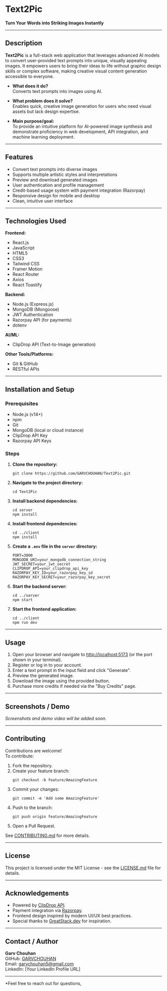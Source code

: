# Text2Pic

**Turn Your Words into Striking Images Instantly**

---

## Description

**Text2Pic** is a full-stack web application that leverages advanced AI models to convert user-provided text prompts into unique, visually appealing images. It empowers users to bring their ideas to life without graphic design skills or complex software, making creative visual content generation accessible to everyone.

- **What does it do?**  
  Converts text prompts into images using AI.

- **What problem does it solve?**  
  Enables quick, creative image generation for users who need visual assets but lack design expertise.

- **Main purpose/goal:**  
  To provide an intuitive platform for AI-powered image synthesis and demonstrate proficiency in web development, API integration, and machine learning deployment.

---

## Features

- Convert text prompts into diverse images
- Supports multiple artistic styles and interpretations
- Preview and download generated images
- User authentication and profile management
- Credit-based usage system with payment integration (Razorpay)
- Responsive design for mobile and desktop
- Clean, intuitive user interface

---

## Technologies Used

**Frontend:**  
- React.js  
- JavaScript  
- HTML5  
- CSS3  
- Tailwind CSS  
- Framer Motion  
- React Router  
- Axios  
- React Toastify

**Backend:**  
- Node.js (Express.js)  
- MongoDB (Mongoose)  
- JWT Authentication  
- Razorpay API (for payments)  
- dotenv

**AI/ML:**  
- ClipDrop API (Text-to-Image generation)

**Other Tools/Platforms:**  
- Git & GitHub  
- RESTful APIs

---

## Installation and Setup

### Prerequisites

- Node.js (v14+)
- npm
- Git
- MongoDB (local or cloud instance)
- ClipDrop API Key
- Razorpay API Keys

### Steps

1. **Clone the repository:**
   ```
   git clone https://github.com/GARVCHOUHAN/Text2Pic.git
   ```

2. **Navigate to the project directory:**
   ```
   cd Text2Pic
   ```

3. **Install backend dependencies:**
   ```
   cd server
   npm install
   ```

4. **Install frontend dependencies:**
   ```
   cd ../client
   npm install
   ```

5. **Create a `.env` file in the `server` directory:**
   ```
   PORT=3000
   MONGODB_URI=your_mongodb_connection_string
   JWT_SECRET=your_jwt_secret
   CLIPDROP_API=your_clipdrop_api_key
   RAZORPAY_KEY_ID=your_razorpay_key_id
   RAZORPAY_KEY_SECRET=your_razorpay_key_secret
   ```

6. **Start the backend server:**
   ```
   cd ../server
   npm start
   ```

7. **Start the frontend application:**
   ```
   cd ../client
   npm run dev
   ```

---

## Usage

1. Open your browser and navigate to [http://localhost:5173](http://localhost:5173) (or the port shown in your terminal).
2. Register or log in to your account.
3. Enter a text prompt in the input field and click "Generate".
4. Preview the generated image.
5. Download the image using the provided button.
6. Purchase more credits if needed via the "Buy Credits" page.

---

## Screenshots / Demo

*Screenshots and demo video will be added soon.*

<!-- Example:
![Main Interface](assets/screenshot-main.png)
[Watch Demo Video](https://www.youtube.com/your-demo-link)
-->

---

## Contributing

Contributions are welcome!  
To contribute:

1. Fork the repository.
2. Create your feature branch:
   ```
   git checkout -b feature/AmazingFeature
   ```
3. Commit your changes:
   ```
   git commit -m 'Add some AmazingFeature'
   ```
4. Push to the branch:
   ```
   git push origin feature/AmazingFeature
   ```
5. Open a Pull Request.

See [CONTRIBUTING.md](CONTRIBUTING.md) for more details.

---

## License

This project is licensed under the MIT License - see the [LICENSE.md](LICENSE.md) file for details.

---

## Acknowledgements

- Powered by [ClipDrop API](https://clipdrop.co/apis/text-to-image).
- Payment integration via [Razorpay](https://razorpay.com/).
- Frontend design inspired by modern UI/UX best practices.
- Special thanks to [GreatStack.dev](https://greatstack.dev) for inspiration.

---

## Contact / Author

**Garv Chouhan**  
GitHub: [GARVCHOUHAN](https://github.com/GARVCHOUHAN)  
Email: garvchouhan5@gmail.com  
LinkedIn: [Your LinkedIn Profile URL]

---

*Feel free to reach out for questions,
